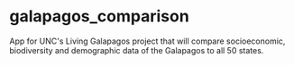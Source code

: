 galapagos_comparison
====================

App for UNC's Living Galapagos project that will compare socioeconomic, biodiversity and demographic data of the Galapagos to all 50 states. 